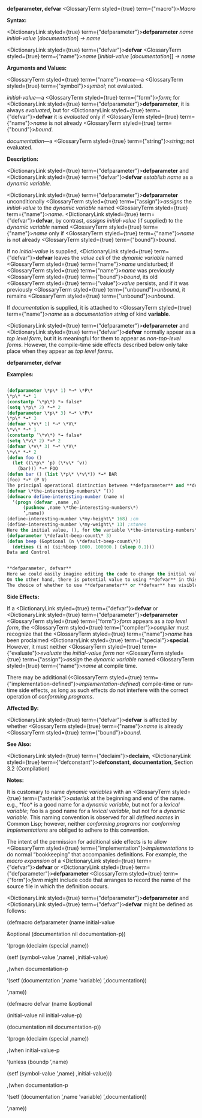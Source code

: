 **defparameter, defvar** <GlossaryTerm styled={true} term={"macro"}><i>Macro</i></GlossaryTerm> 



**Syntax:** 



<DictionaryLink styled={true} term={"defparameter"}><b>defparameter</b></DictionaryLink> *name initial-value* [*documentation*] *→ name* 



<DictionaryLink styled={true} term={"defvar"}><b>defvar</b></DictionaryLink> <GlossaryTerm styled={true} term={"name"}><i>name</i></GlossaryTerm> [*initial-value* [*documentation*]] *→ name* 



**Arguments and Values:** 



<GlossaryTerm styled={true} term={"name"}><i>name</i></GlossaryTerm>—a <GlossaryTerm styled={true} term={"symbol"}><i>symbol</i></GlossaryTerm>; not evaluated. 



*initial-value*—a <GlossaryTerm styled={true} term={"form"}><i>form</i></GlossaryTerm>; for <DictionaryLink styled={true} term={"defparameter"}><b>defparameter</b></DictionaryLink>, it is always *evaluated*, but for <DictionaryLink styled={true} term={"defvar"}><b>defvar</b></DictionaryLink> it is *evaluated* only if <GlossaryTerm styled={true} term={"name"}><i>name</i></GlossaryTerm> is not already <GlossaryTerm styled={true} term={"bound"}><i>bound</i></GlossaryTerm>. 



*documentation*—a <GlossaryTerm styled={true} term={"string"}><i>string</i></GlossaryTerm>; not evaluated. 



**Description:** 



<DictionaryLink styled={true} term={"defparameter"}><b>defparameter</b></DictionaryLink> and <DictionaryLink styled={true} term={"defvar"}><b>defvar</b></DictionaryLink> *establish name* as a *dynamic variable*. 



<DictionaryLink styled={true} term={"defparameter"}><b>defparameter</b></DictionaryLink> unconditionally <GlossaryTerm styled={true} term={"assign"}><i>assigns</i></GlossaryTerm> the *initial-value* to the *dynamic variable* named <GlossaryTerm styled={true} term={"name"}><i>name</i></GlossaryTerm>. <DictionaryLink styled={true} term={"defvar"}><b>defvar</b></DictionaryLink>, by contrast, *assigns initial-value* (if supplied) to the *dynamic variable* named <GlossaryTerm styled={true} term={"name"}><i>name</i></GlossaryTerm> only if <GlossaryTerm styled={true} term={"name"}><i>name</i></GlossaryTerm> is not already <GlossaryTerm styled={true} term={"bound"}><i>bound</i></GlossaryTerm>. 



If no *initial-value* is supplied, <DictionaryLink styled={true} term={"defvar"}><b>defvar</b></DictionaryLink> leaves the *value cell* of the *dynamic variable* named <GlossaryTerm styled={true} term={"name"}><i>name</i></GlossaryTerm> undisturbed; if <GlossaryTerm styled={true} term={"name"}><i>name</i></GlossaryTerm> was previously <GlossaryTerm styled={true} term={"bound"}><i>bound</i></GlossaryTerm>, its old <GlossaryTerm styled={true} term={"value"}><i>value</i></GlossaryTerm> persists, and if it was previously <GlossaryTerm styled={true} term={"unbound"}><i>unbound</i></GlossaryTerm>, it remains <GlossaryTerm styled={true} term={"unbound"}><i>unbound</i></GlossaryTerm>. 



If *documentation* is supplied, it is attached to <GlossaryTerm styled={true} term={"name"}><i>name</i></GlossaryTerm> as a *documentation string* of kind **variable**. 



<DictionaryLink styled={true} term={"defparameter"}><b>defparameter</b></DictionaryLink> and <DictionaryLink styled={true} term={"defvar"}><b>defvar</b></DictionaryLink> normally appear as a *top level form*, but it is meaningful for them to appear as *non-top-level forms*. However, the compile-time side effects described below only take place when they appear as *top level forms*. 















**defparameter, defvar** 



**Examples:**
```lisp

(defparameter \*p\* 1) *→* \*P\* 
\*p\* *→* 1 
(constantp ’\*p\*) *→ false* 
(setq \*p\* 2) *→* 2 
(defparameter \*p\* 3) *→* \*P\* 
\*p\* *→* 3 
(defvar \*v\* 1) *→* \*V\* 
\*v\* *→* 1 
(constantp ’\*v\*) *→ false* 
(setq \*v\* 2) *→* 2 
(defvar \*v\* 3) *→* \*V\* 
\*v\* *→* 2 
(defun foo () 
  (let ((\*p\* ’p) (\*v\* ’v)) 
    (bar))) *→* FOO 
(defun bar () (list \*p\* \*v\*)) *→* BAR 
(foo) *→* (P V) 
The principal operational distinction between **defparameter** and **defvar** is that **defparameter** makes an unconditional assignment to *name*, while **defvar** makes a conditional one. In practice, this means that **defparameter** is useful in situations where loading or reloading the definition would want to pick up a new value of the variable, while **defvar** is used in situations where the old value would want to be retained if the file were loaded or reloaded. For example, one might create a file which contained: 
(defvar \*the-interesting-numbers\* ’()) 
(defmacro define-interesting-number (name n) 
  ‘(progn (defvar ,name ,n) 
	  (pushnew ,name \*the-interesting-numbers\*) 
	  ’,name)) 
(define-interesting-number \*my-height\* 168) ;cm 
(define-interesting-number \*my-weight\* 13) ;stones 
Here the initial value, (), for the variable \*the-interesting-numbers\* is just a seed that we are never likely to want to reset to something else once something has been grown from it. As such, we have used **defvar** to avoid having the \*interesting-numbers\* information reset if the file is loaded a second time. It is true that the two calls to **define-interesting-number** here would be reprocessed, but if there were additional calls in another file, they would not be and that information would be lost. On the other hand, consider the following code: 
(defparameter \*default-beep-count\* 3) 
(defun beep (&optional (n \*default-beep-count\*)) 
  (dotimes (i n) (si:%beep 1000. 100000.) (sleep 0.1))) 
Data and Control 


**defparameter, defvar** 
Here we could easily imagine editing the code to change the initial value of \*default-beep-count\*, and then reloading the file to pick up the new value. In order to make value updating easy, we have used **defparameter**. 
On the other hand, there is potential value to using **defvar** in this situation. For example, suppose that someone had predefined an alternate value for \*default-beep-count\*, or had loaded the file and then manually changed the value. In both cases, if we had used **defvar** instead of **defparameter**, those user preferences would not be overridden by (re)loading the file. 
The choice of whether to use **defparameter** or **defvar** has visible consequences to programs, but is nevertheless often made for subjective reasons. 

```
**Side Effects:** 



If a <DictionaryLink styled={true} term={"defvar"}><b>defvar</b></DictionaryLink> or <DictionaryLink styled={true} term={"defparameter"}><b>defparameter</b></DictionaryLink> <GlossaryTerm styled={true} term={"form"}><i>form</i></GlossaryTerm> appears as a *top level form*, the <GlossaryTerm styled={true} term={"compiler"}><i>compiler</i></GlossaryTerm> must recognize that the <GlossaryTerm styled={true} term={"name"}><i>name</i></GlossaryTerm> has been proclaimed <DictionaryLink styled={true} term={"special"}><b>special</b></DictionaryLink>. However, it must neither <GlossaryTerm styled={true} term={"evaluate"}><i>evaluate</i></GlossaryTerm> the *initial-value form* nor <GlossaryTerm styled={true} term={"assign"}><i>assign</i></GlossaryTerm> the *dynamic variable* named <GlossaryTerm styled={true} term={"name"}><i>name</i></GlossaryTerm> at compile time. 



There may be additional (<GlossaryTerm styled={true} term={"implementation-defined"}><i>implementation-defined</i></GlossaryTerm>) compile-time or run-time side effects, as long as such effects do not interfere with the correct operation of *conforming programs*. 



**Affected By:** 



<DictionaryLink styled={true} term={"defvar"}><b>defvar</b></DictionaryLink> is affected by whether <GlossaryTerm styled={true} term={"name"}><i>name</i></GlossaryTerm> is already <GlossaryTerm styled={true} term={"bound"}><i>bound</i></GlossaryTerm>. 



**See Also:** 



<DictionaryLink styled={true} term={"declaim"}><b>declaim</b></DictionaryLink>, <DictionaryLink styled={true} term={"defconstant"}><b>defconstant</b></DictionaryLink>, **documentation**, Section 3.2 (Compilation) 



**Notes:** 



It is customary to name *dynamic variables* with an <GlossaryTerm styled={true} term={"asterisk"}><i>asterisk</i></GlossaryTerm> at the beginning and end of the name. e.g., \*foo\* is a good name for a *dynamic variable*, but not for a *lexical variable*; foo is a good name for a *lexical variable*, but not for a *dynamic variable*. This naming convention is observed for all *defined names* in Common Lisp; however, neither *conforming programs* nor *conforming implementations* are obliged to adhere to this convention. 



The intent of the permission for additional side effects is to allow <GlossaryTerm styled={true} term={"implementation"}><i>implementations</i></GlossaryTerm> to do normal “bookkeeping” that accompanies definitions. For example, the *macro expansion* of a <DictionaryLink styled={true} term={"defvar"}><b>defvar</b></DictionaryLink> or <DictionaryLink styled={true} term={"defparameter"}><b>defparameter</b></DictionaryLink> <GlossaryTerm styled={true} term={"form"}><i>form</i></GlossaryTerm> might include code that arranges to record the name of the source file in which the definition occurs. 



<DictionaryLink styled={true} term={"defparameter"}><b>defparameter</b></DictionaryLink> and <DictionaryLink styled={true} term={"defvar"}><b>defvar</b></DictionaryLink> might be defined as follows: 



(defmacro defparameter (name initial-value 



&amp;optional (documentation nil documentation-p)) 



‘(progn (declaim (special ,name)) 



(setf (symbol-value ’,name) ,initial-value) 



,(when documentation-p 



‘(setf (documentation ’,name ’variable) ’,documentation)) 



’,name)) 















(defmacro defvar (name &amp;optional 



(initial-value nil initial-value-p) 



(documentation nil documentation-p)) 



‘(progn (declaim (special ,name)) 



,(when initial-value-p 



‘(unless (boundp ’,name) 



(setf (symbol-value ’,name) ,initial-value))) 



,(when documentation-p 



‘(setf (documentation ’,name ’variable) ’,documentation)) 



’,name)) 



